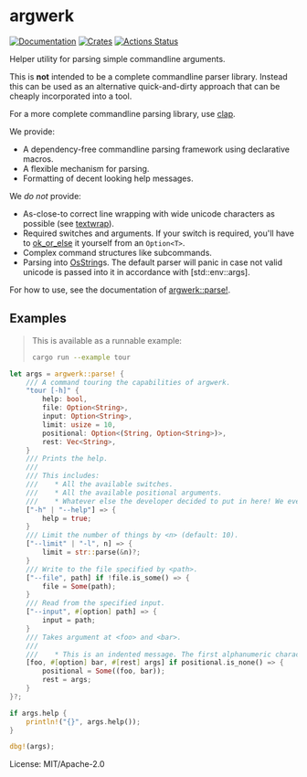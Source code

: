 # argwerk

[![Documentation](https://docs.rs/argwerk/badge.svg)](https://docs.rs/argwerk)
[![Crates](https://img.shields.io/crates/v/argwerk.svg)](https://crates.io/crates/argwerk)
[![Actions Status](https://github.com/udoprog/argwerk/workflows/Rust/badge.svg)](https://github.com/udoprog/argwerk/actions)

Helper utility for parsing simple commandline arguments.

This is **not** intended to be a complete commandline parser library.
Instead this can be used as an alternative quick-and-dirty approach that can
be cheaply incorporated into a tool.

For a more complete commandline parsing library, use [clap].

We provide:
* A dependency-free commandline parsing framework using declarative macros.
* A flexible mechanism for parsing.
* Formatting of decent looking help messages.

We *do not* provide:
* As-close-to correct line wrapping with wide unicode characters as possible
  (see [textwrap]).
* Required switches and arguments. If your switch is required, you'll have
  to [ok_or_else] it yourself from an `Option<T>`.
* Complex command structures like subcommands.
* Parsing into [OsString]s. The default parser will panic in case not valid
  unicode is passed into it in accordance with [std::env::args].

For how to use, see the documentation of [argwerk::parse!].

## Examples

> This is available as a runnable example:
> ```sh
> cargo run --example tour
> ```

```rust
let args = argwerk::parse! {
    /// A command touring the capabilities of argwerk.
    "tour [-h]" {
        help: bool,
        file: Option<String>,
        input: Option<String>,
        limit: usize = 10,
        positional: Option<(String, Option<String>)>,
        rest: Vec<String>,
    }
    /// Prints the help.
    ///
    /// This includes:
    ///    * All the available switches.
    ///    * All the available positional arguments.
    ///    * Whatever else the developer decided to put in here! We even support wrapping comments which are overly long.
    ["-h" | "--help"] => {
        help = true;
    }
    /// Limit the number of things by <n> (default: 10).
    ["--limit" | "-l", n] => {
        limit = str::parse(&n)?;
    }
    /// Write to the file specified by <path>.
    ["--file", path] if !file.is_some() => {
        file = Some(path);
    }
    /// Read from the specified input.
    ["--input", #[option] path] => {
        input = path;
    }
    /// Takes argument at <foo> and <bar>.
    ///
    ///    * This is an indented message. The first alphanumeric character determines the indentation to use.
    [foo, #[option] bar, #[rest] args] if positional.is_none() => {
        positional = Some((foo, bar));
        rest = args;
    }
}?;

if args.help {
    println!("{}", args.help());
}

dbg!(args);
```

[argwerk::parse!]: https://docs.rs/argwerk/0/argwerk/macro.parse.html
[clap]: https://docs.rs/clap
[ok_or_else]: https://doc.rust-lang.org/std/option/enum.Option.html#method.ok_or_else
[OsString]: https://doc.rust-lang.org/std/ffi/struct.OsString.html
[textwrap]: https://docs.rs/textwrap/0.13.2/textwrap/#displayed-width-vs-byte-size

License: MIT/Apache-2.0
